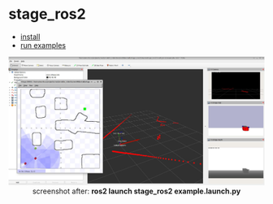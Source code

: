 # stage_ros2
* [install](install.md)
* [run examples](examples.md)

<div align="center">
<img src="res/screenshot_stage_rviz_example.jpg" alt="stage and rviz with laser, tf, and cameras" width="600px" /><br>
screenshot after: <b>ros2 launch stage_ros2 example.launch.py</b>
</div>
